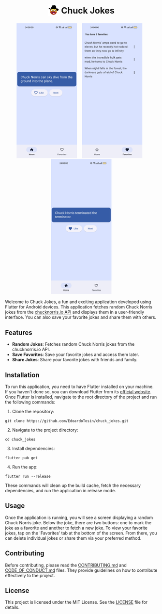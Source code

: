 <h1 align="center">
 <sub>
   <img src="assets/icon/icon.png" height="38" width="38">
 </sub>
 Chuck Jokes
</h1>

<p align="center">
 <img src="assets/screenshot/screenshot-home.png" width="200">
 &nbsp;&nbsp;
 <img src="assets/screenshot/screenshot-favorites.png" width="200">
 &nbsp;&nbsp;
 <img src="assets/screenshot/screenshot-home-liked.png" width="200">
</p>

Welcome to Chuck Jokes, a fun and exciting application developed using Flutter for Android devices. This application fetches random Chuck Norris jokes from the [chucknorris.io API](https://api.chucknorris.io/) and displays them in a user-friendly interface. You can also save your favorite jokes and share them with others.

## Features

* **Random Jokes**: Fetches random Chuck Norris jokes from the chucknorris.io API.
* **Save Favorites**: Save your favorite jokes and access them later.
* **Share Jokes**: Share your favorite jokes with friends and family.

## Installation

To run this application, you need to have Flutter installed on your machine. If you haven't done so, you can download Flutter from its [official website](https://flutter.dev/). Once Flutter is installed, navigate to the root directory of the project and run the following commands:

1. Clone the repository:
 ```
 git clone https://github.com/EdoardoTosin/chuck_jokes.git
 ```

2. Navigate to the project directory:
 ```
 cd chuck_jokes
 ```

3. Install dependencies:
 ```
 flutter pub get
 ```

4. Run the app:
 ```
 flutter run --release
 ```

These commands will clean up the build cache, fetch the necessary dependencies, and run the application in release mode.

## Usage

Once the application is running, you will see a screen displaying a random Chuck Norris joke. Below the joke, there are two buttons: one to mark the joke as a favorite and another to fetch a new joke. To view your favorite jokes, tap on the 'Favorites' tab at the bottom of the screen. From there, you can delete individual jokes or share them via your preferred method.

## Contributing

Before contributing, please read the [CONTRIBUTING.md](./CONTRIBUTING.md) and [CODE_OF_CONDUCT.md](./CODE_OF_CONDUCT.md) files. They provide guidelines on how to contribute effectively to the project.

## License

This project is licensed under the MIT License. See the [LICENSE](LICENSE) file for details.